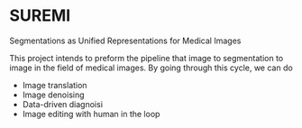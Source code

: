 # SUREMI
Segmentations as Unified Representations for Medical Images

This project intends to preform the pipeline that image to segmentation to image in the field of medical images. By going through this cycle, we can do

- Image translation
- Image denoising
- Data-driven diagnoisi
- Image editing with human in the loop
